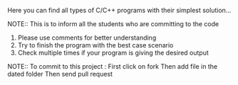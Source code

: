 Here you can find all types of C/C++ programs with their simplest solution...

NOTE:: This is to inform all the students who are committing to the code
1. Please use comments for better understanding
2. Try to finish the program with the best case scenario
3. Check multiple times if your program  is giving the desired output

NOTE:: To commit to this project :
First click on fork
Then add file in the dated folder 
Then send pull request
